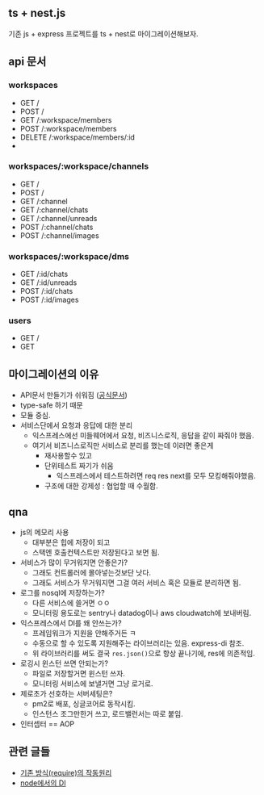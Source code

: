 ## ts + nest.js
기존 js + express 프로젝트를 ts + nest로 마이그레이션해보자.

## api 문서

### workspaces
- GET /
- POST /
- GET /:workspace/members
- POST /:workspace/members
- DELETE /:workspace/members/:id
- 

### workspaces/:workspace/channels
- GET /
- POST /
- GET /:channel
- GET /:channel/chats
- GET /:channel/unreads
- POST /:channel/chats
- POST /:channel/images

### workspaces/:workspace/dms
- GET /:id/chats
- GET /:id/unreads
- POST /:id/chats
- POST /:id/images

### users
- GET /
- GET 

## 마이그레이션의 이유
- API문서 만들기가 쉬워짐 ([공식문서](https://docs.nestjs.com/openapi/introduction))
- type-safe 하기 때문
- 모듈 중심.
- 서비스단에서 요청과 응답에 대한 분리
  - 익스프레스에선 미들웨어에서 요청, 비즈니스로직, 응답을 같이 짜줘야 했음.
  - 여기서 비즈니스로직만 서비스로 분리를 했는데 이러면 좋은게
    - 재사용할수 있고
    - 단위테스트 짜기가 쉬움
      - 익스프레스에서 테스트하려면 req res next를 모두 모킹해줘야했음.
    - 구조에 대한 강제성 : 협업할 때 수월함.

## qna
- js의 메모리 사용
  - 대부분은 힙에 저장이 되고
  - 스택엔 호출컨텍스트만 저장된다고 보면 됨.
- 서비스가 많이 무거워지면 안좋은가?
  - 그래도 컨트롤러에 몰아넣는것보단 낫다.
  - 그래도 서비스가 무거워지면 그걸 여러 서비스 혹은 모듈로 분리하면 됨.
- 로그를 nosql에 저장하는가?
  - 다른 서비스에 쓸거면 ㅇㅇ
  - 모니터링 용도로는 sentry나 datadog이나 aws cloudwatch에 보내버림.
- 익스프레스에서 DI를 왜 안쓰는가?
  - 프레임워크가 지원을 안해주거든 ㅋ
  - 수동으로 할 수 있도록 지원해주는 라이브러리는 있음. express-di 참조.
  - 위 라이브러리를 써도 결국 `res.json()`으로 항상 끝나기에, res에 의존적임.
- 로깅시 윈스턴 쓰면 안되는가?
  - 파일로 저장할거면 윈스턴 쓰자.
  - 모니터링 서비스에 보낼거면 그냥 로거로.
- 제로초가 선호하는 서버세팅은?
  - pm2로 배포, 싱글코어로 동작시킴.
  - 인스턴스 조그만한거 쓰고, 로드밸런서는 따로 붙임.
- 인터셉터 == AOP


## 관련 글들
- [기존 방식(require)의 작동원리](https://m.blog.naver.com/jdub7138/221022257248)
- [node에서의 DI](https://velog.io/@moongq/Dependency-Injection)